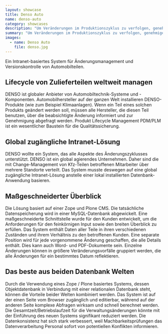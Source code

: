 ```yaml
---
layout: showcase
title: Denso Auto
name: denso-auto
category: showcases
description: "Um Veränderungen im Produktionszyklus zu verfolgen, genehmigen und verwalten haben wir ein Intranet-basiertes Change-Management-System in enger Zusammenarbeit mit dem Denso-QA-Personal erstellt. Die Lösung ermöglicht den verteilten Zugriff auf alle relevanten Informationen jederzeit."
summary: "Um Veränderungen im Produktionszyklus zu verfolgen, genehmigen und verwalten haben wir ein Intranet-basiertes Change-Management-System in enger Zusammenarbeit mit dem Denso-QA-Personal erstellt. Die Lösung ermöglicht den verteilten Zugriff auf alle relevanten Informationen jederzeit."
images:
  - name: Denso Auto
    file: denso.jpg
---
```


Ein Intranet-basiertes System für Änderungsmanagement und Versionskontrolle von Automobilteilen.

## Lifecycle von Zulieferteilen weltweit managen

DENSO ist globaler Anbieter von Automobiltechnik-Systeme und -Komponenten. Automobilhersteller auf der ganzen Welt installieren DENSO-Produkte (wie zum Beispiel Klimaanlagen). Wenn ein Teil eines solchen Produkts geändert werden soll, müssen alle Hersteller, die diesen Teil benutzen, über die beabsichtigte Änderung informiert und zur Genehmigung abgefragt werden. Produkt Lifecycle Management PDM/PLM ist ein wesentlicher Baustein für die Qualitätssicherung.


## Global zugängliche Intranet-Lösung
DENSO wollte ein System, das alle Aspekte des Änderungszyklusses unterstützt. DENSO ist ein global agierendes Unternehmen. Daher sind die mit Change-Management von Kfz-Teilen betroffenen Mitarbeiter über mehrere Standorte verteilt. Das System musste deswegen auf eine global zugängliche Intranet-Lösung anstelle einer lokal installierten Datenbank-Anwendung basieren.


## Maßgeschneiderter Überblick 
Die Lösung basiert auf einer Zope und Plone CMS. Die tatsächliche Datenspeicherung wird in einer MySQL-Datenbank abgewickelt. Eine maßgeschneiderte Schnittstelle wurde für den Kunden entwickelt, um die Anforderungen für den feinkörnigen Input sowie den breiten Überblick zu erfüllen. Das System enthält Daten aller Teile in ihren verschiedenen Zuständen und ihrem Verhältnis zu den betroffenen Kunden. Eine separate Position wird für jede vorgenommene Änderung geschaffen, die alle Details enthält. Dies kann auch Word- und PDF-Dokumente sein. Einzelne Änderungen können in größere Veränderungsvorfälle gruppiert werden, die alle Änderungen für ein bestimmtes Datum reflektieren.

## Das beste aus beiden Datenbank Welten

Durch die Verwendung eines Zope / Plone basiertes Systems, dessen Objektdatenbank in Verbindung mit einer relationalen Datenbank steht, können die Vorteile beider Welten kombiniert werden. Das System ist auf der einen Seite vom Browser zugänglich und editierbar, während auf der anderen Seite komplexe Abfragen wirksam und schnell berechnet werden. Die Gesamtzeit/Betriebslaufzeit für die Verwaltungsänderungen könnte mit der Einführung des neuen Systems signifikant reduziert werden. Die Datenkonsistenz hat sich stark verbessert, weil Machbarkeitsprüfungen das Datenverarbeitung Personal sofort von potentiellen Konflikten informieren.
